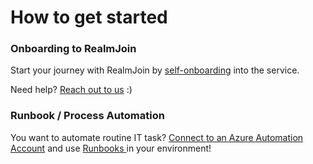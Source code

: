 # How to get started

### Onboarding to RealmJoin

Start your journey with RealmJoin by [self-onboarding](onboarding-realmjoin-portal/) into the service.&#x20;

Need help? [Reach out to us](../support/) :)

### Runbook / Process Automation

You want to automate routine IT task? [Connect to an Azure Automation Account](connecting-azure-automation/) and use [Runbooks ](../runbooks/)in your environment!
